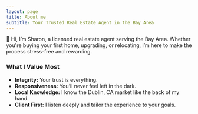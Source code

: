 ```yaml
---
layout: page
title: About me
subtitle: Your Trusted Real Estate Agent in the Bay Area
---
```


👋 Hi, I’m Sharon, a licensed real estate agent serving the Bay Area. Whether you're buying your first home, upgrading, or relocating, I’m here to make the process stress-free and rewarding.

### What I Value Most

  - **Integrity:** Your trust is everything.
  - **Responsiveness:** You’ll never feel left in the dark.
  - **Local Knowledge:** I know the Dublin, CA market like the back of my hand.
  - **Client First:** I listen deeply and tailor the experience to your goals.
